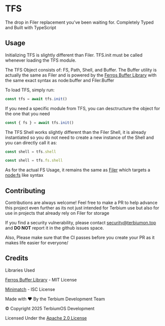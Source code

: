# TFS

The drop in Filer replacement you’ve been waiting for. Completely Typed and Built with TypeScript

## Usage

Initializing TFS is slightly different than Filer. TFS.init must be called whenever loading the TFS module.

The TFS Object consists of: FS, Path, Shell, and Buffer.
The Buffer utility is actually the same as Filer and is powered by the [Ferros Buffer Library](https://github.com/feross/buffer) with the same exact syntax as node:buffer and Filer.Buffer

To load TFS, simply run:

```js
const tfs = await tfs.init()
```

If you need a specific module from TFS, you can desctructure the object for the one that you need

```js
const { fs } = await tfs.init()
```

The TFS Shell works slightly different than the Filer Shell, it is already instantiated so you do not need to create a new instance of the Shell and you can directly call it as:

```js
const shell = tfs.shell
```

```js
const shell = tfs.fs.shell
```

As for the actual FS Usage, it remains the same as [Filer](https://github.com/filerjs/filer?tab=readme-ov-file#api-reference) which targets a [node:fs](https://nodejs.org/api/fs.html) like syntax

## Contributing

Contributions are always welcome! Feel free to make a PR to help advance this project even further as its not just intended for Terbium use but also for use in projects that already rely on Filer for storage

If you find a security vulnerability, please contact security@terbiumon.top and **DO NOT** report it in the github issues space.

Also, Please make sure that the CI passes before you create your PR as it makes life easier for everyone/

## Credits

Libraries Used

[Ferros Buffer Library](https://github.com/feross/buffer) - MIT License

[Minimatch](https://github.com/isaacs/minimatch) - ISC License

Made with ❤️ By the Terbium Development Team

&copy; Copyright 2025 TerbiumOS Development

Licensed Under the [Apache 2.0 License](./LICENSE)

